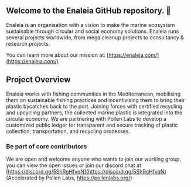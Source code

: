 ## Welcome to the Enaleia GitHub repository. 👋
Enaleia is an organisation with a vision to make the marine ecosystem sustainable through circular and social economy solutions. Enaleia runs several projects worldwide, from mega cleanup projects to consultancy & research projects.

You can learn more about our mission at: [https://enaleia.com/](https://enaleia.com/)

## Project Overview
Enaleia works with fishing communities in the Mediterranean, mobilising them on sustainable fishing practices and incentivising them to bring their plastic bycatches back to the port. Joining forces with certified recycling and upcycling partners, the collected marine plastic is integrated into the circular economy.
We are partnering with Pollen Labs to develop a customized public ledger for transparent and secure tracking of plastic collection, transportation, and recycling processes.

### Be part of core contributors
We are open and welcome anyone who wants to join our working group, you can view the open issues or join our discord chat at [https://discord.gg/5ShRgHfvqN](https://discord.gg/5ShRgHfvqN)  (Accelerated by Pollen Labs, https://pollenlabs.org/)
